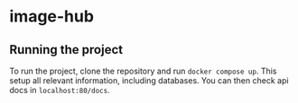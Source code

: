 # image-hub

## Running the project

To run the project, clone the repository and run `docker compose up`. This setup all relevant information, including databases. You can then check api docs in `localhost:80/docs`.